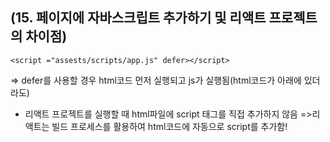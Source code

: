 ## (15. 페이지에 자바스크립트 추가하기 및 리액트 프로젝트의 차이점)
```<script ="assests/scripts/app.js" defer></script>```

=> defer를 사용할 경우 html코드 먼저 실행되고 js가 실행됨(html코드가 아래에 있더라도)

- 리액트 프로젝트를 실행할 때 html파일에 script 태그를 직접 추가하지 않음
  =>리액트는 빌드 프로세스를 활용하여 html코드에 자동으로 script를 추가함!
